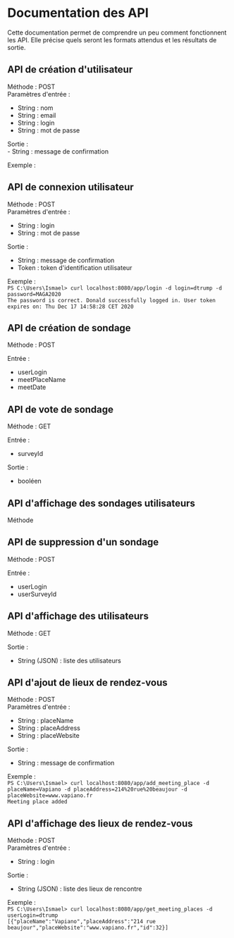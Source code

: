 # Documentation des API

Cette documentation permet de comprendre un peu comment fonctionnent les API. Elle précise quels seront les formats attendus 
et les résultats de sortie.

## API de création d'utilisateur

Méthode : POST  
Paramètres d'entrée :
  - String : nom
  - String : email
  - String : login
  - String : mot de passe

Sortie :  
    - String : message de confirmation

Exemple :
  

## API de connexion utilisateur

Méthode : POST  
Paramètres d'entrée :
- String : login
- String : mot de passe

Sortie :  
- String : message de confirmation
- Token : token d'identification utilisateur

Exemple :  
`PS C:\Users\Ismael> curl localhost:8080/app/login -d login=dtrump -d password=MAGA2020`  
`The password is correct. Donald successfully logged in. User token expires on: Thu Dec 17 14:58:28 CET 2020`


## API de création de sondage

Méthode : POST

Entrée : 
- userLogin
- meetPlaceName
- meetDate

## API de vote de sondage

Méthode : GET

Entrée : 
- surveyId

Sortie :
- booléen

## API d'affichage des sondages utilisateurs

Méthode 

## API de suppression d'un sondage

Méthode : POST

Entrée :
- userLogin
- userSurveyId

## API d'affichage des utilisateurs

Méthode : GET

Sortie : 
- String (JSON) : liste des utilisateurs

## API d'ajout de lieux de rendez-vous

Méthode : POST  
Paramètres d'entrée :
- String : placeName
- String : placeAddress
- String : placeWebsite

Sortie :
- String : message de confirmation

Exemple :  
`PS C:\Users\Ismael> curl localhost:8080/app/add_meeting_place -d placeName=Vapiano -d placeAddress=214%20rue%20beaujour -d placeWebsite=www.vapiano.fr`  
`Meeting place added`


## API d'affichage des lieux de rendez-vous

Méthode : POST  
Paramètres d'entrée :
- String : login

Sortie :
- String (JSON) : liste des lieux de rencontre

Exemple :  
`PS C:\Users\Ismael> curl localhost:8080/app/get_meeting_places -d userLogin=dtrump`  
`[{"placeName":"Vapiano","placeAddress":"214 rue beaujour","placeWebsite":"www.vapiano.fr","id":32}]`

